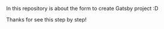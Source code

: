In this repository is about the form to create Gatsby project :D

Thanks for see this step by step!

